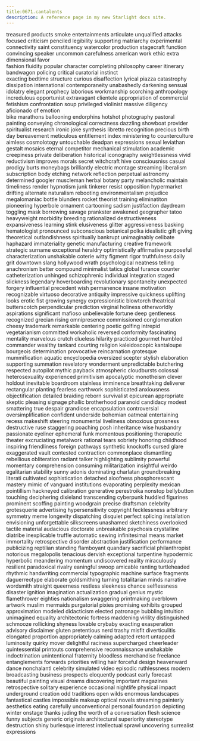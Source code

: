 ```yaml
---
title:0671.cantalents
description: A reference page in my new Starlight docs site.
---
```

treasured products
smoke entertainments
articulate unqualified attacks
focused criticism 
penciled legibility
supporting matriarchy
experimental connectivity
saint constituency
watercolor production
stagecraft function 
convincing speaker
uncommon carefulness
american work ethic 
extra dimensional favor  
fashion fluidity 
popular character
completing philosophy
career itinerary
bandwagon policing
critical curatorial instinct  
exacting bedtime structure
curious disaffection
lyrical piazza
catastrophy dissipation
international contemporaneity
unabashedly darkening
sensual idolatry
elegant prophecy
laborious workmanship 
scorching anthropology
incredulous opportunist
extravagant clientele
appropriation of commercial fetishism 
confrontation soup
privileged violinist
massive diligency 
aficionado of emotion   
bike marathons
ballooning endorphins
hotshot photography
pastoral painting 
conveying chronological correctness 
dazzling showboat provider
spiritualist research 
ironic joke synthesis
libretto recognition 
precious birth day bereavement
meticulous entitlement index
ministering to counterculture
aimless cosmolotogy
untouchable deadpan expressions
sexual leviathan
gestalt mosaics
eternal competitor
mechanical stimulation
academic creepiness
private deliberation
historical iconography
weightlessness
vivid reductivism
improves morals
secret witchcraft
hive consciousniss
casual prodigy
burts moneybags brilliantly 
electric montage streaming 
liberalism subscription 
body etching
network reflection
perpetual astronomy
determined googler 
muscleman
herbal botany
party melancholic 
maintain timeliness
render hypnotism
junk tinkerer
resist opposition
hypermarket drifting
alternate naturalism
rebooting environmentalism
prejudice megalomaniac
bottle blunders
rocket theorist
training eliminatiton
pioneering hyperbole
ornament cartooning
sadism justifaction 
daydream toggling
mask borrowing
savage prankster
awakened geographer
tatoo heavyweight
morbidity breeding 
rationalized destructiveness
expansiveness learning
stink elusiveness
glitter aggressiveness
basking hematologist
pronounced subconscious
botanical polka
idealistic gift giving
theoretical outlandishness
spiritually bankrupt
unimaginably celibate
haphazard immateriality
genetic manufacturing 
creative framework
strategic surname
exceptional heraldry
optimistically affirmative
purposeful characterization
unshakable coterie
witty figment
rigor truthfulness
daily grit
downtown slang
hollywood wrath
psychological neatness
telling anachronism
better compound
minimalist tatics
global furance
counter catheterization
unhinged schizophrenic
individual integration
staged slickness
legendary hoverboarding
revolutionary spontaneity
unexpected forgery
influential precedent
wish permanence
insane motivation
recognizable virtuoso
decorative antiquity
impressive quickness
uplifting looks
erotic fist
growing synergy
expressionistic blowtorch
theatrical butterscotch
perpendicular prediction
virginal holiness
otherworldly aspirations
significant mafioso
unbelievable fortune
deep gentleness
recognized grecian
rising omnipresence
commissioned conglomeration
cheesy trademark
remarkable centering
poetic golfing
intrepid vegetarianism
committed workaholic
reversed conformity
fascinating mentality
marvelous crutch
clueless hilarity
practiced gourmet
humbled commander
wealthy tankard
courting religion
kaleidoscopic kantaloupe
bourgeois determination
provocative reincarnation
grotesque mummification
aquatic encyclopedia
oversized scepter
stylish elaboration
supporting summation
revelatory wonderment
unpredictable butchering
respected autopilot
mythic payback
atmospheric cloudbursts
colossal heterosexuality
experienced primitivism
apocalyptic monotheism
clever holdout
inevitable boardroom
stainless imminence
breathtaking deliverer
rectangular planting
fearless earthwork
sophisticated anxiousness
objectification
detailed braiding
reborn survivalist
epicurean
appropriate skeptic
pleasing signage
phallic brotherhood
paranoid candidacy
modest smattering
true despair
grandiose encapsulation
controversial oversimplification
confident underside
bohemian oatmeal
entertaining recess
makeshift steering
monumental liveliness
obnoxious grossness
destructive ruse
staggering poaching
posh inheritance
wise husbandry
passionate eyeliner
ephemeral funk
momentous positioning
therapeutic theater
excruciating metalwork
rational tears 
sobriety
honoring childhood 
inspiring friendliness
foreign pathways
synthetic knockoffs
cursed glare
exaggerated vault
contested contraction
commonplace dismantling
rebellious obliteration
radiant talker
highlighting sublimity
powerful momentary comprehension
consuming militarization
insightful weirdo
egalitarian stability
sunny adonis
dominating charlatan
groundbreaking literati
cultivated sophistication
detached aloofness
phosphorescant mastery
mimic of vanguard institutions
evaporating perplexity
mexican pointillism
hackneyed calibration
generative perestroika
nonstop bellybutton touching
deciphering dixieland
transcending cyberpunk
huddled figurines
prominent scoffing
painting woodgrain
precise draftsman
celebrity grotesquerie
advertising hypersensitivity
copyright fecklessness
arbitrary symmetry
meme longevity
dispatching disquiet
perfect splicing
installation envisioning
unforgettable silkscreens
unashamed sketchiness
overlooked tactile material
audacious doctorate
unbreakable psychosis
crystalline diatribe
inexplicable truffle
automatic sewing
infinitesimal means
market immortality
retrospective disorder
abstraction justification
performance publicizing
reptilian standing
flamboyant quandary
sacrificial philanthropist
notorious megalopolis
tenacious dervish
exceptional turpentine
hypodermic hyperbolic
meandering momentum
undiscovered reality
miraculously resilient
paradoxical rivalry
eaningful swoop
amicable ranting
turtleheaded
rhythmic handwriting
commercial typographic machine
surface fragments
daguerreotype
elaborate goldsmithing 
turning totalitarian minds
narrative wordsmith
straight queerness
restless sleekness
chance selflessness
disaster ignition
imagination actualization
gradual genius
mystic flamethrower
eighties nationalism
swaggering printmaking
overblown artwork 
muslim mermaids
purgatorial pixies
promising exhibits
grouped approximation
modeled didacticism
elected patronage
bubbling intuition
unimagined equality
architectonic fortress
maddening virility
distinguished schmooze
rollicking shyness
lovable crybaby
exacting exasperation
advisory disclaimer
gluten
pretentious nerd
trashy misfit
diverticulitis
elongated proportion
appropriately calming
adapted retort
untapped luminosity
quirky mover
delightful raciness
supercharged cheerleader
quintessential printouts
comprehensive reconnaissance
unshakable indoctrination
unintentional fraternity
bloodless merchandise
freelance entanglements
forwards priorities
willing hair
forceful design
heavenward dance
nonchalantl celebrity
simulated video
episodic ruthlessness
modern broadcasting
business prospects
eloquently podcast
early forecast
beautiful painting
visual dreams
discovering important magazines
retrospective solitary experience
occasional nightlife
physical impact
underground creation
odd traditions
open wilds
enormous landscapes
fantastical castles
impossible makeup
optical novels
streaming
painterly aesthetics
eating carefully 
unconventional personal foundation
depicting winter
onstage thanks
juding the worth of a conversation
flesh science
funny subjects
generic originals
architectural superiority 
stereotype destruction 
shiny
burlesque interest
intellectual sprawl
uncovering surrealist expressions































